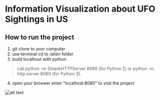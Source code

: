 # Information Visualization about UFO Sightings in US


## How to run the project

1. git clone to your computer
2. use terminal cd to /alien folder
3. build localhost with python 
> call python -m SimpleHTTPServer 8080 (for Python 2) or python -m http.server 8080 (for Python 3).
4. open your broswer enter "localhost:8080" to visit the project

![alt text](https://github.com/Yuzhuoran/Alien-Viz/design.png)

